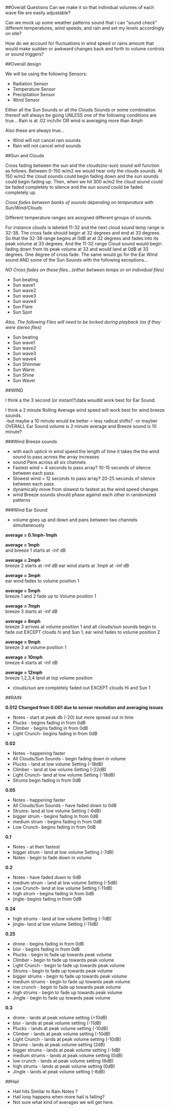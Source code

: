 ##Overall Questions
Can we make it so that individual volumes of each wave file are easily adjustable?

Can we mock up some weather patterns sound that I can “sound check” different temperatures, wind speeds, and rain and set my levels accordingly on site?

How do we account for fluctuations in wind speed or rains amount that would make sudden or awkward changes back and forth to volume controls or sound triggers?


##Overall design

We will be using the following Sensors:
* Radiation Sensor
* Temperature Sensor
* Precipitation Sensor
* Wind Sensor

Either all the Sun Sounds or all the  Clouds Sounds or some combination thereof will always be going UNLESS one of the following conditions are true…
Rain is at .02 inch/hr OR wind is averaging more than 4mph

Also these are always true…
* Wind will not cancel rain sounds
* Rain will not cancel wind sounds


##Sun and Clouds

Cross fading between the sun and the clouds(no-sun) sound will function as follows. Between 0-150 w/m2 we would hear only the clouds sounds. At 150 w/m2 the cloud sounds could begin fading down and the sun sounds could begin fading up.  Then, when we hit 300 w/m2 the cloud sound could be faded completely to silence and the sun sound could be faded completely up.  

_Cross fades between banks of sounds depending on temperature with Sun/Wind/Clouds_

Different temperature ranges are assigned different groups of sounds.  

For instance clouds is labeled 11-32 and the next cloud sound temp range is 32-38.  The cross fade should begin at 32 degrees  and end at 33 degrees.  So that the 32-38 range begins at 0dB at at 32 degrees and fades into its peak volume at 33 degrees.    And the 11-32 range Cloud sound would begin fading down from its peak volume at 33 and would land at 0dB at 33 degrees.  One degree of cross fade.    The same would go for the Ear Wind sound AND some of the Sun Sounds with the following exceptions…

_NO Cross fades on these files...(either between temps or on individual files)_
* Sun beating
* Sun wave1
* Sun wave2
* Sun wave3
* Sun wave4
* Sun Flare
* Sun Spot
 

_Also, The following Files will need to be locked during playback (as if they were stereo files)_
 * Sun beating
 * Sun wave1
 * Sun wave2
 * Sun wave3
 * Sun wave4
 * Sun Shimmer
 * Sun Warm
 * Sun Shine
 * Sun Waver


##WIND

I think a the 3 second (or instant?)data woudld work best for Ear Sound.


I think a 2 minute Rolling Average wind speed will work best for wind breeze sounds.<br/>
-but maybe a 10 minute would be better = less radical shifts?
-or mayber OVERALL Ear Sound volume is 2 minute average and Breeze sound is 10 minute?

###Wind Breeze sounds
* with each uptick in wind speed the length of time it takes the the wind sound to pass across the array increases
* sound Pans across all six channels
* Fastest wind = 4 seconds to pass array?  10-15 seconds of silence between each pass.
* Slowest wind = 12 seconds to pass array?  20-25 seconds of silence between each pass.
* dynamically move from slowest to fastest as the wind speed changes
* wind Breeze sounds should phase against each other in randomized patterns

###Wind Ear Sound
* volume goes up and down and pans between two channels simultaneously


**average = 0.1mph-1mph**<br/>

**average = 1mph**<br/>
 and breeze 1 starts at -inf dB

**average = 2mph**<br/>
breeze 2 starts at -inf dB
ear wind starts at .1mph at -inf dB

**average = 3mph**<br/>
ear wind fades to volume position 1

**average = 5mph**<br/>
breeze 1 and 2 fade up to Volume position 1 

**average = 7mph**<br/>
breeze 3 starts at -inf dB

**average = 8mph**<br/>
breeze 3 arrives at volume position 1 and all clouds/sun sounds begin to fade out EXCEPT clouds hi and Sun 1,
ear wind fades to volume position 2

**average = 9mph**<br/>
breeze 3 at volume position 1

**average = 10mph**<br/>
breeze 4 starts at -inf dB

**average = 12mph**<br/>
breeze 1,2,3,4 land at top volume position  
 - clouds/sun are completely faded out EXCEPT clouds Hi and Sun 1 

##RAIN

**0.012** **Changed from 0.001 due to sensor resolution and averaging issues**
* Notes - start at peak db (-20)  but more spread out in time
* Plucks - begins fading in from 0dB
* Climber - begins fading in from 0dB
* Light Crunch- begins fading in from 0dB

**0.02**
* Notes - happening faster
* All Clouds/Sun Sounds - begin fading down in volume
* Plucks - land at low volume Setting (-18dB)
* Climber - land at low volume Setting (-22dB)
* Light Crunch- land at low volume Setting (-18dB)
* Strums begin fading in from 0dB 

**0.05**
* Notes - happening faster
* All Clouds/Sun Sounds - have faded down to 0dB
* Strums- land at low volume Setting (-6dB)
* bigger strum - begins fading in from 0dB
* medium strum - begins fading in from 0dB
* Low Crunch- begins fading in from 0dB

**0.1**
* Notes - at their fastest
* bigger strum - land at low volume Setting (-7dB)
* Notes - begin to fade down in volume

**0.2**
* Notes - have faded down to 0dB
* medium strum - land at low volume Setting (-5dB)
* Low Crunch- land at low volume Setting (-11dB)
* high strum - begins fading in from 0dB
* jingle- begins fading in from 0dB

**0.24**
* high strums - land at low volume Setting (-7dB)
* jingle- land at low volume Setting (-11dB)

**0.25**
* drone - begins fading in from 0dB
* blur - begins fading in from 0dB
* Plucks - begin to fade up towards peak volume
* Climber - begin to fade up towards peak volume
* Light Crunch - begin to fade up towards peak volume
* Strums - begin to fade up towards peak volume
* bigger strums - begin to fade up towards peak volume
* medium strums - begin to fade up towards peak volume
* low crunch - begin to fade up towards peak volume
* high strums - begin to fade up towards peak volume
* Jingle - begin to fade up towards peak volume


**0.3**
* drone - lands at peak volume setting (+10dB)
* blur -  lands at peak volume setting (-11dB)
* Plucks -  lands at peak volume setting (-10dB)
* Climber - lands at peak volume setting (-10dB)
* Light Crunch -  lands at peak volume setting (-10dB)
* Strums -  lands at peak volume setting (2dB)
* bigger strums -  lands at peak volume setting (-1dB)
* medium strums -  lands at peak volume setting (0dB)
* low crunch -  lands at peak volume setting (6dB)
* high strums -  lands at peak volume setting (0dB)
* Jingle -  lands at peak volume setting (-8dB)

##Hail
* Hail hits Similar to Rain Notes ?
* Hail loop happens when more hail is falling?  
* Not sure what kind of averages we will get here.

